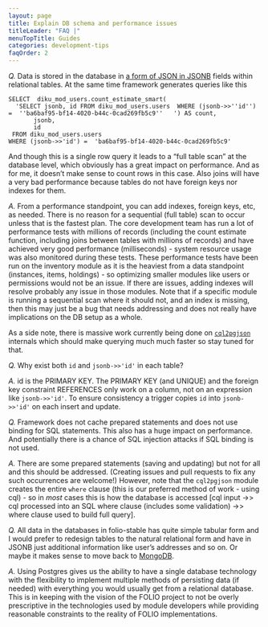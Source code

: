 ```yaml
---
layout: page
title: Explain DB schema and performance issues
titleLeader: "FAQ |"
menuTopTitle: Guides
categories: development-tips
faqOrder: 2
---
```


*Q.* Data is stored in the database in [a form of JSON in JSONB](https://www.postgresql.org/docs/current/static/datatype-json.html) fields within relational tables. At the same time framework generates queries like this

    SELECT  diku_mod_users.count_estimate_smart(
      'SELECT jsonb, id FROM diku_mod_users.users  WHERE (jsonb->>''id'') =  ''ba6baf95-bf14-4020-b44c-0cad269fb5c9''   ') AS count,
           jsonb,
           id
     FROM diku_mod_users.users
    WHERE (jsonb->>'id') =  'ba6baf95-bf14-4020-b44c-0cad269fb5c9'

And though this is a single row query it leads to a “full table scan” at the database level, which obviously has a great impact on performance. And as for me, it doesn’t make sense to count rows in this case. Also joins will have a very bad performance because tables do not have foreign keys nor indexes for them.

*A.* From a performance standpoint, you can add indexes, foreign keys, etc, as needed. There is no reason for a sequential (full table) scan to occur unless that is the fastest plan. The core development team has run a lot of performance tests with millions of records (including the count estimate function, including joins between tables with millions of records) and have achieved very good performance (milliseconds) - system resource usage was also monitored during these tests. These performance tests have been run on the inventory module as it is the heaviest from a data standpoint (instances, items, holdings) - so optimizing smaller modules like users or permissions would not be an issue. If there are issues, adding indexes will resolve probably any issue in those modules. Note that if a specific module is running a sequential scan where it should not, and an index is missing, then this may just be a bug that needs addressing and does not really have implications on the DB setup as a whole.

As a side note, there is massive work currently being done on [`cql2pgjson`](https://github.com/folio-org/raml-module-builder/tree/master/cql2pgjson) internals which should make querying much much faster so stay tuned for that.

*Q.* Why exist both `id` and `jsonb->>'id'` in each table?

*A.* id is the PRIMARY KEY. The PRIMARY KEY (and UNIQUE) and the foreign key constraint REFERENCES only work on a column, not on an expression like `jsonb->>'id'`. To ensure consistency a trigger copies `id` into `jsonb->>'id'` on each insert and update.

*Q.* Framework does not cache prepared statements and does not use binding for SQL statements. This also has a huge impact on performance. And potentially there is a chance of SQL injection attacks if SQL binding is not used.

*A.* There are some prepared statements (saving and updating) but not for all and this should be addressed. (Creating issues and pull requests to fix any such occurrences are welcome!)  However, note that the `cql2pgjson` module creates the entire `where` clause (this is our preferred method of work - using cql) - so in _most_ cases this is how the database is accessed [cql input ->> cql processed into an SQL where clause (includes some validation) ->> where clause used to build full query].

*Q.* All data in the databases in folio-stable has quite simple tabular form and I would prefer to redesign tables to the natural relational form and have in JSONB just additional information like user’s addresses and so on. Or maybe it makes sense to move back to [MongoDB](https://www.mongodb.com/).

*A.* Using Postgres gives us the ability to have a single database technology with the flexibility to implement multiple methods of persisting data (if needed) with everything you would usually get from a relational database.  This is in keeping with the vision of the FOLIO project to not be overly prescriptive in the technologies used by module developers while providing reasonable constraints to the reality of FOLIO implementations.

